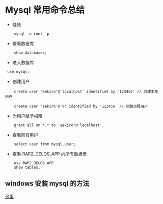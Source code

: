 # Mysql 常用命令总结

- 登陆

```
    mysql -u root -p
```

- 查看数据库

```
    show databases;
```

- 进入数据库

```
 use mysql;
```

- 创建用户

```
    create user 'sekiro'@'localhost' identified by '123456' // 创建本地用户

    create user 'sekiro'@'%' identified by '123456' // 创建远程用户
```

- 为用户赋予权限

```
    grant all on *.* to 'sekiro'@'localhost';
```

- 查看所有用户

```
    select user from mysql.user;
```

- 查看 RAP2_DELOS_APP 内所有数据表

```
    use RAP2_DELOS_APP
    show tables;
```


## windows 安装 mysql 的方法

[这里](https://blog.csdn.net/zhouzezhou/article/details/52446608)